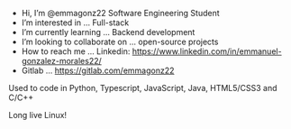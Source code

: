 - Hi, I’m @emmagonz22 Software Engineering Student
- I’m interested in ... Full-stack
- I’m currently learning ... Backend development
- I’m looking to collaborate on ... open-source projects
- How to reach me ... Linkedin: https://www.linkedin.com/in/emmanuel-gonzalez-morales22/
- Gitlab ... https://gitlab.com/emmagonz22

Used to code in Python, Typescript, JavaScript, Java, HTML5/CSS3 and C/C++

Long live Linux!

<!---
emmagonz22/emmagonz22 is a ✨ special ✨ repository because its `README.md` (this file) appears on your GitHub profile.
You can click the Preview link to take a look at your changes.
--->
